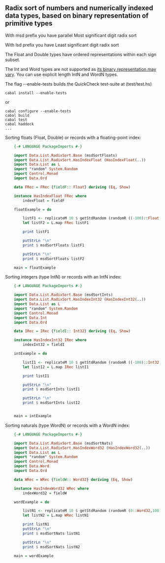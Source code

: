 ## Radix sort of numbers and numerically indexed data types, based on binary representation of primitive types

With msd prefix you have parallel Most significant digit radix sort

With lsd prefix you have Least significant digit radix sort

The Float and Double types have ordered representations within each sign subset.

The Int and Word types are not supported as [its binary representation may vary](http://www.haskell.org/ghc/docs/7.2.2/html/libraries/ghc-prim-0.2.0.0/GHC-Prim.html#g:1). You can use explicit length IntN and WordN types.

The flag --enable-tests builds the QuickCheck test-suite at (test/test.hs)

    cabal install --enable-tests

or

    cabal configure --enable-tests
    cabal build
    cabal test
    cabal haddock
    ...

Sorting floats (Float, Double) or records with a floating-point index:

```haskell
    {-# LANGUAGE PackageImports #-}

    import Data.List.RadixSort.Base (msdSortFloats)
    import Data.List.RadixSort.HasIndexFloat (HasIndexFloat(..))
    import Data.List as L
    import "random" System.Random
    import Control.Monad
    import Data.Ord

    data FRec = FRec {fieldF:: Float} deriving (Eq, Show)

    instance HasIndexFloat FRec where
        indexFloat = fieldF

    floatExample = do

        listF1 <- replicateM 10 $ getStdRandom (randomR ((-100)::Float,100))
        let listF2 = L.map FRec listF1

        print listF1

        putStrLn "\n"
        print $ msdSortFloats listF1

        putStrLn "\n"
        print $ msdSortFloats listF2

    main = floatExample
```

Sorting integers (type IntN) or records with an IntN index:

```haskell
    {-# LANGUAGE PackageImports #-}

    import Data.List.RadixSort.Base (msdSortInts)
    import Data.List.RadixSort.HasIndexInt32 (HasIndexInt32(..))
    import Data.List as L
    import "random" System.Random
    import Control.Monad
    import Data.Int
    import Data.Ord

    data IRec = IRec {fieldI:: Int32} deriving (Eq, Show)

    instance HasIndexInt32 IRec where
        indexInt32 = fieldI

    intExample = do

        listI1 <- replicateM 10 $ getStdRandom (randomR ((-100)::Int32,100))
        let listI2 = L.map IRec listI1

        print listI1

        putStrLn "\n"
        print $ msdSortInts listI1

        putStrLn "\n"
        print $ msdSortInts listI2


    main = intExample
```

Sorting naturals (type WordN) or records with a WordN index:

```haskell
    {-# LANGUAGE PackageImports #-}

    import Data.List.RadixSort.Base (msdSortNats)
    import Data.List.RadixSort.HasIndexWord32 (HasIndexWord32(..))
    import Data.List as L
    import "random" System.Random
    import Control.Monad
    import Data.Word
    import Data.Ord

    data WRec = WRec {fieldW:: Word32} deriving (Eq, Show)

    instance HasIndexWord32 WRec where
        indexWord32 = fieldW

    wordExample = do

        listN1 <- replicateM 10 $ getStdRandom (randomR (0::Word32,100))
        let listN2 = L.map WRec listN1

        print listN1
        putStrLn "\n"
        print $ msdSortNats listN1

        putStrLn "\n"
        print $ msdSortNats listN2

    main = wordExample

